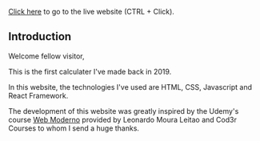 
[Click here](https://bdcalculator.herokuapp.com/) to go to the live website (CTRL + Click).


## Introduction

Welcome fellow visitor, 

This is the first calculater I've made back in 2019.

In this website, the technologies I've used are HTML, CSS, Javascript and React Framework.

The development of this website was greatly inspired by the Udemy's course [Web Moderno](https://www.udemy.com/course/curso-web/) provided by Leonardo Moura Leitao and Cod3r Courses to whom I send a huge thanks.
